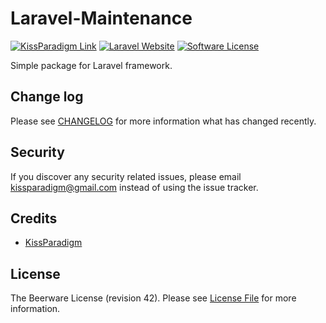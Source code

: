 # Laravel-Maintenance

[![KissParadigm Link](https://img.shields.io/badge/Kiss-Paradigm-blue.png?style=flat-square&colorB=1793d1)](https://www.kissparadigm.com)
[![Laravel Website](https://img.shields.io/badge/Laravel-5.5-orange.png?style=flat-square&colorB=f55247)](http://laravel.com)
[![Software License](https://img.shields.io/badge/License-Beerware-yellow.png?style=flat-square)](LICENSE.md)

Simple package for Laravel framework.

## Change log

Please see [CHANGELOG](CHANGELOG.md) for more information what has changed recently.

## Security

If you discover any security related issues, please email kissparadigm@gmail.com instead of using the issue tracker.

## Credits

- [KissParadigm](https://github.com/KissParadigm)

## License

The Beerware License (revision 42). Please see [License File](LICENSE.md) for more information.

